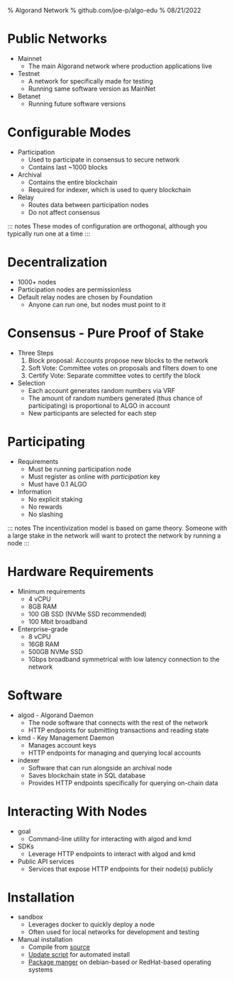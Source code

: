 % Algorand Network
% github.com/joe-p/algo-edu
% 08/21/2022

# Public Networks

* Mainnet
  * The main Algorand network where production applications live
* Testnet
  * A network for specifically made for testing
  * Running same software version as MainNet
* Betanet
  * Running future software versions
  
# Configurable Modes

* Participation
  * Used to participate in consensus to secure network
  * Contains last ~1000 blocks
* Archival
  * Contains the entire blockchain
  * Required for indexer, which is used to query blockchain
* Relay
  * Routes data between participation nodes
  * Do not affect consensus

::: notes
These modes of configuration are orthogonal, although you typically run one at a time
:::

# Decentralization

* 1000+ nodes
* Participation nodes are permissionless
* Default relay nodes are chosen by Foundation
  * Anyone can run one, but nodes must point to it

# Consensus - Pure Proof of Stake
* Three Steps
  1. Block proposal: Accounts propose new blocks to the network
  2. Soft Vote: Committee votes on proposals and filters down to one
  3. Certify Vote: Separate committee votes to certify the block
* Selection
  * Each account generates random numbers via VRF
  * The amount of random numbers generated (thus chance of participating) is proportional to ALGO in account
  * New participants are selected for each step

# Participating

* Requirements
  * Must be running participation node
  * Must register as online with *participation* key
  * Must have 0.1 ALGO
* Information
  * No explicit staking
  * No rewards
  * No slashing

::: notes
The incentivization model is based on game theory. Someone with a large stake in the network will want to protect the network by running a node
:::

# Hardware Requirements

* Minimum requirements
  * 4 vCPU
  * 8GB RAM
  * 100 GB SSD (NVMe SSD recommended)
  * 100 Mbit broadband
* Enterprise-grade
  * 8 vCPU
  * 16GB RAM
  * 500GB NVMe SSD
  * 1Gbps broadband symmetrical with low latency connection to the network

# Software

* algod - Algorand Daemon
  * The node software that connects with the rest of the network
  * HTTP endpoints for submitting transactions and reading state
* kmd - Key Management Daemon
  * Manages account keys
  * HTTP endpoints for managing and querying local accounts
* indexer
  * Software that can run alongside an archival node
  * Saves blockchain state in SQL database
  * Provides HTTP endpoints specifically for querying on-chain data

# Interacting With Nodes

* goal
  * Command-line utility for interacting with algod and kmd
* SDKs
  * Leverage HTTP endpoints to interact with algod and kmd
* Public API services
  * Services that expose HTTP endpoints for their node(s) publicly


# Installation

* sandbox
  * Leverages docker to quickly deploy a node
  * Often used for local networks for development and testing
* Manual installation
  * Compile from [source](https://github.com/algorand/go-algorand)
  * [Update script](https://developer.algorand.org/docs/run-a-node/setup/install/#installation-with-the-updater-script) for automated install
  * [Package manger](https://developer.algorand.org/docs/run-a-node/setup/install/#installation-with-a-package-manager) on debian-based or RedHat-based operating systems
